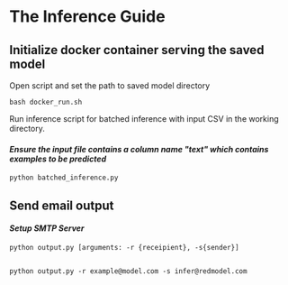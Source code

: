 # The Inference Guide

## Initialize docker container serving the saved model

Open script and set the path to saved model directory

```
bash docker_run.sh
```
Run inference script for batched inference with input CSV in the working directory.

#### _Ensure the input file contains a column name "text" which contains examples to be predicted_


```
python batched_inference.py
```
## Send email output
#### _Setup SMTP Server_


```
python output.py [arguments: -r {receipient}, -s{sender}]


python output.py -r example@model.com -s infer@redmodel.com
```


